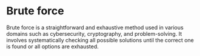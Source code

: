 # Brute force

Brute force is a straightforward and exhaustive method used in various domains such as cybersecurity, cryptography, and problem-solving. It involves systematically checking all possible solutions until the correct one is found or all options are exhausted.